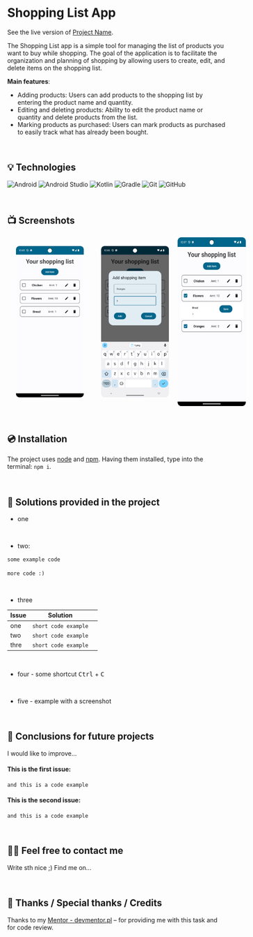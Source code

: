 # Shopping List App

See the live version of [Project Name](https://devmentor.pl).

The Shopping List app is a simple tool for managing the list of products you want to buy while shopping. 
The goal of the application is to facilitate the organization and planning of shopping by allowing users to create, edit, and delete items on the shopping list.

**Main features**:
- Adding products: Users can add products to the shopping list by entering the product name and quantity.
- Editing and deleting products: Ability to edit the product name or quantity and delete products from the list.
- Marking products as purchased: Users can mark products as purchased to easily track what has already been bought.
  
&nbsp;
 
## 💡 Technologies
![Android](https://img.shields.io/badge/Android-3DDC84?style=for-the-badge&logo=android&logoColor=white)
![Android Studio](https://img.shields.io/badge/android%20studio-346ac1?style=for-the-badge&logo=android%20studio&logoColor=white)
![Kotlin](https://img.shields.io/badge/kotlin-%237F52FF.svg?style=for-the-badge&logo=kotlin&logoColor=white)
![Gradle](https://img.shields.io/badge/Gradle-02303A.svg?style=for-the-badge&logo=Gradle&logoColor=white)
![Git](https://img.shields.io/badge/git-%23F05033.svg?style=for-the-badge&logo=git&logoColor=white)
![GitHub](https://img.shields.io/badge/github-%23121011.svg?style=for-the-badge&logo=github&logoColor=white)

&nbsp;
 
## 📺  Screenshots

<div style="display: flex;">
  <img alt='screen1' src="screenshots/screenshot1.png" width="31%" style="margin: 10px; padding: 10px" />
  <img alt='screen2' src="screenshots/screenshot2.png" width="31%" style="margin: 10px; padding: 10px" />
  <img alt='screen3' src="screenshots/screenshot3.png" width="31%" />
</div>



&nbsp;
 
## 💿 Installation

The project uses [node](https://nodejs.org/en/) and [npm](https://www.npmjs.com/). Having them installed, type into the terminal: `npm i`.


&nbsp;
 
## 🤔 Solutions provided in the project

- one

 &nbsp;

- two:
```
some example code

more code :)
```
 &nbsp;

- three

| Issue                     | Solution                       |     |
| ------------------------- | -----------------------------  | --- |
| one                       | `short code example`           |     |
| two                       | `short code example`           |     |
| thre                      | `short code example`           |     |

 &nbsp;
 
- four - some shortcut <kbd>Ctrl</kbd> + <kbd>C</kbd>

 &nbsp;
 
- five - example with a screenshot



&nbsp;

## 💭 Conclusions for future projects

I would like to improve...

#### This is the first issue:
```
and this is a code example
```

#### This is the second issue:
```
and this is a code example
```


&nbsp;

## 🙋‍♂️ Feel free to contact me
Write sth nice ;) Find me on...


&nbsp;

## 👏 Thanks / Special thanks / Credits
Thanks to my [Mentor - devmentor.pl](https://devmentor.pl/) – for providing me with this task and for code review.
